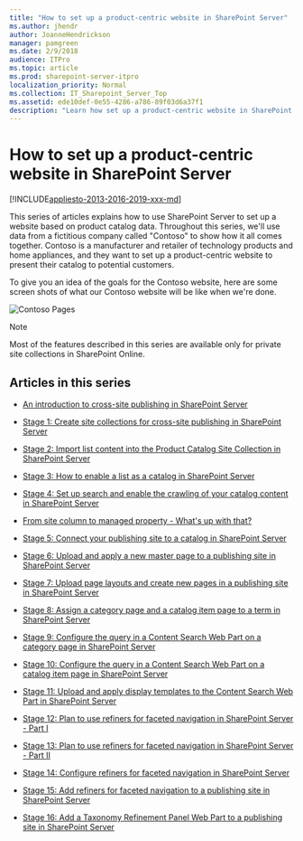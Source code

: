 ```yaml
---
title: "How to set up a product-centric website in SharePoint Server"
ms.author: jhendr
author: JoanneHendrickson
manager: pamgreen
ms.date: 2/9/2018
audience: ITPro
ms.topic: article
ms.prod: sharepoint-server-itpro
localization_priority: Normal
ms.collection: IT_Sharepoint_Server_Top
ms.assetid: ede10def-0e55-4286-a786-89f03d6a37f1
description: "Learn how set up a product-centric website in SharePoint Server."
---
```


# How to set up a product-centric website in SharePoint Server

[!INCLUDE[appliesto-2013-2016-2019-xxx-md](../includes/appliesto-2013-2016-2019-xxx-md.md)] 
  
This series of articles explains how to use SharePoint Server to set up a website based on product catalog data. Throughout this series, we'll use data from a fictitious company called "Contoso" to show how it all comes together. Contoso is a manufacturer and retailer of technology products and home appliances, and they want to set up a product-centric website to present their catalog to potential customers.
  
To give you an idea of the goals for the Contoso website, here are some screen shots of what our Contoso website will be like when we're done.
  
![Contoso Pages](../media/OTCSP_ContosoPages.jpg)
  
> [!NOTE]
> Most of the features described in this series are available only for private site collections in SharePoint Online. 
  
## Articles in this series

- [An introduction to cross-site publishing in SharePoint Server](an-introduction-to-cross-site-publishing.md)
    
- [Stage 1: Create site collections for cross-site publishing in SharePoint Server](stage-1-create-site-collections-for-cross-site-publishing.md)
    
- [Stage 2: Import list content into the Product Catalog Site Collection in SharePoint Server](stage-2-import-list-content-into-the-product-catalog-site-collection.md)
    
- [Stage 3: How to enable a list as a catalog in SharePoint Server](stage-3-how-to-enable-a-list-as-a-catalog.md)
    
- [Stage 4: Set up search and enable the crawling of your catalog content in SharePoint Server](stage-4-set-up-search-and-enable-the-crawling-of-your-catalog-content.md)
    
- [From site column to managed property - What's up with that?](from-site-column-to-managed-propertywhat-s-up-with-that.md)
    
- [Stage 5: Connect your publishing site to a catalog in SharePoint Server](stage-5-connect-your-publishing-site-to-a-catalog.md)
    
- [Stage 6: Upload and apply a new master page to a publishing site in SharePoint Server](stage-6-upload-and-apply-a-new-master-page-to-a-publishing-site.md)
    
- [Stage 7: Upload page layouts and create new pages in a publishing site in SharePoint Server](stage-7-upload-page-layouts-and-create-new-pages-in-a-publishing-site.md)
    
- [Stage 8: Assign a category page and a catalog item page to a term in SharePoint Server](stage-8-assign-a-category-page-and-a-catalog-item-page-to-a-term.md)
    
- [Stage 9: Configure the query in a Content Search Web Part on a category page in SharePoint Server](stage-9-configure-the-query-in-a-content-search-web-part-on-a-category-page.md)
    
- [Stage 10: Configure the query in a Content Search Web Part on a catalog item page in SharePoint Server](stage-10-configure-the-query-in-a-content-search-web-part-on-a-catalog-item-page.md)
    
- [Stage 11: Upload and apply display templates to the Content Search Web Part in SharePoint Server](stage-11-upload-and-apply-display-templates-to-the-content-search-web-part.md)
    
- [Stage 12: Plan to use refiners for faceted navigation in SharePoint Server - Part I](stage-12-plan-to-use-refiners-for-faceted-navigation-inpart-i.md)
    
- [Stage 13: Plan to use refiners for faceted navigation in SharePoint Server - Part II](stage-13-plan-to-use-refiners-for-faceted-navigationpart-ii.md)
    
- [Stage 14: Configure refiners for faceted navigation in SharePoint Server](stage-14-configure-refiners-for-faceted-navigation.md)
    
- [Stage 15: Add refiners for faceted navigation to a publishing site in SharePoint Server](stage-15-add-refiners-for-faceted-navigation-to-a-publishing-site.md)
    
- [Stage 16: Add a Taxonomy Refinement Panel Web Part to a publishing site in SharePoint Server](stage-16-add-a-taxonomy-refinement-panel-web-part-to-a-publishing-site.md)
    

